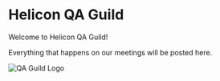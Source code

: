 # Helicon QA Guild
Welcome to Helicon QA Guild!

Everything that happens on our meetings will be posted here.

![QA Guild Logo](https://github.com/PaulBuzz/helicon-qa-guild/assets/84155505/8dee055e-0509-49dd-b642-c5093c106beb)

